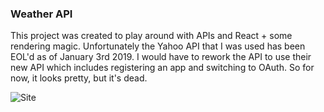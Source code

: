 ### Weather API

This project was created to play around with APIs and React + some rendering magic. Unfortunately the Yahoo API that I was used has been EOL'd as of January 3rd 2019. I would have to rework the API to use their new API which includes registering an app and switching to OAuth. So for now, it looks pretty, but it's dead.

![Site](https://github.com/sanyangkkun/weather-api/blob/master/src/assets/site.png)

